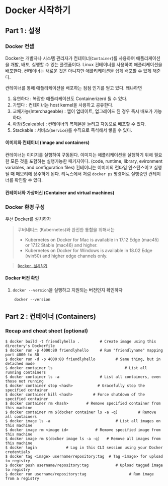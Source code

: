 # Docker 시작하기

## Part 1 : 설정 

### Docker 컨셉 
Docker는 개발자나 시스템 관리자가 컨테이너(`Container`)를 사용하여 애플리케이션을 개발, 배포, 실행할 수 있는 플랫폼이다. Linux 컨테이너를 사용하여 애플리케이션을 배포한다.
컨테이너는 새로운 것은 아니지만 애플리케이션을 쉽게 배포할 수 있게 해준다. 

컨테이너를 통해 애플리케이션을 배포하는 점점 인기를 얻고 있다. 왜냐하면

1. 유연하다 : 복잡한 애플리케이션도 Containerizerd 될 수 있다.
2. 가볍다 : 컨테이너는 host kernel을 사용하고 공유한다.
3. 교체가능(Interchageable) : 앱이 업데이트, 업그레이드 된 경우 즉시 배포가 가능하다.
4. 확장(Scaleable) : 컨테이너의 복제본을 늘리고 자동으로 배포할 수 있다.
5. Stackable : 서비스(`Service`)를 수직으로 즉석해서 쌓을 수 있다.


#### 이미지와 컨테이너 (Image and containers)

컨테이너는 이미지를 실행하여 구동된다. 
이미지는 애플리케이션을 실행하기 위해 필요한 모든 것을 포함하는 실행가능한 패키지이다. (code, runtime, library, evironment variables, and configuration files)
컨테이너는 이미지의 런타임 인스턴스이고 실행될 때 메모리에 상주하게 된다.
리눅스에서 처럼 `docker ps` 명령어로 실행중인 컨테이너를 확인할 수 있다.


#### 컨테이너와 가상머신 (Container and virtual machines)


### Docker 환경 구성
우선 Docker를 설치하자

>  
> 쿠버네티스 (Kubernetes)와 완전한 통합을 위해서는  
>  
> + Kubernetes on Docker for Mac is available in 17.12 Edge (mac45) or 17.12 Stable (mac46) and higher.
> + Kubernetes on Docker for Windows is available in 18.02 Edge (win50) and higher edge channels only.


> [`Docker 설치하기`](https://docs.docker.com/install/)  
  
#### Docker 버전 확인
1. `docker --version`을 실행하고 지원되는 버전인지 확인하자

```
    docker --version
```


## Part 2 : 컨테이너 (Containers) 

### Recap and cheat sheet (optional)
    $ docker build -t friendlyhello .         # Create image using this directory's Dockerfile 
    $ docker run -p 4000:80 friendlyhello     # Run "friendlyname" mapping port 4000 to 80
    $ docker run -d -p 4000:80 friendlyhello         # Same thing, but in detached mode
    $ docker container ls                                # List all running containers
    $ docker container ls -a                  # List all containers, even those not running
    $ docker container stop <hash>           # Gracefully stop the specified container
    $ docker container kill <hash>         # Force shutdown of the specified container
    $ docker container rm <hash>        # Remove specified container from this machine
    $ docker container rm $(docker container ls -a -q)         # Remove all containers
    $ docker image ls -a                             # List all images on this machine
    $ docker image rm <image id>            # Remove specified image from this machine
    $ docker image rm $(docker image ls -a -q)   # Remove all images from this machine
    $ docker login             # Log in this CLI session using your Docker credentials
    $ docker tag <image> username/repository:tag  # Tag <image> for upload to registry
    $ docker push username/repository:tag            # Upload tagged image to registry
    $ docker run username/repository:tag                   # Run image from a registry